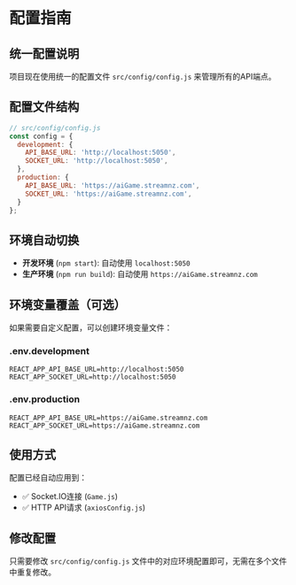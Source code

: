 # 配置指南

## 统一配置说明

项目现在使用统一的配置文件 `src/config/config.js` 来管理所有的API端点。

## 配置文件结构

```javascript
// src/config/config.js
const config = {
  development: {
    API_BASE_URL: 'http://localhost:5050',
    SOCKET_URL: 'http://localhost:5050',
  },
  production: {
    API_BASE_URL: 'https://aiGame.streamnz.com',
    SOCKET_URL: 'https://aiGame.streamnz.com',
  }
};
```

## 环境自动切换

- **开发环境** (`npm start`): 自动使用 `localhost:5050`
- **生产环境** (`npm run build`): 自动使用 `https://aiGame.streamnz.com`

## 环境变量覆盖（可选）

如果需要自定义配置，可以创建环境变量文件：

### .env.development
```
REACT_APP_API_BASE_URL=http://localhost:5050
REACT_APP_SOCKET_URL=http://localhost:5050
```

### .env.production
```
REACT_APP_API_BASE_URL=https://aiGame.streamnz.com
REACT_APP_SOCKET_URL=https://aiGame.streamnz.com
```

## 使用方式

配置已经自动应用到：
- ✅ Socket.IO连接 (`Game.js`)
- ✅ HTTP API请求 (`axiosConfig.js`)

## 修改配置

只需要修改 `src/config/config.js` 文件中的对应环境配置即可，无需在多个文件中重复修改。 